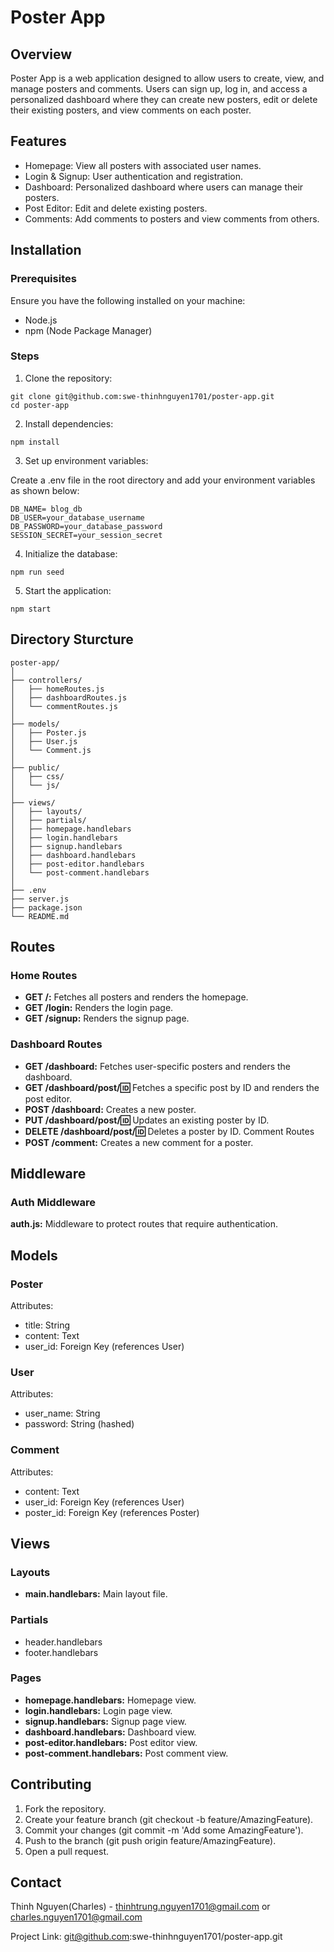 # Poster App
## Overview
Poster App is a web application designed to allow users to create, view, and manage posters and comments. Users can sign up, log in, and access a personalized dashboard where they can create new posters, edit or delete their existing posters, and view comments on each poster.

## Features
* Homepage: View all posters with associated user names.
* Login & Signup: User authentication and registration.
* Dashboard: Personalized dashboard where users can manage their posters.
* Post Editor: Edit and delete existing posters.
* Comments: Add comments to posters and view comments from others.
## Installation
### Prerequisites
Ensure you have the following installed on your machine:
* Node.js
* npm (Node Package Manager)
### Steps
1. Clone the repository:
```
git clone git@github.com:swe-thinhnguyen1701/poster-app.git
cd poster-app
```
2. Install dependencies:
```
npm install
```
3. Set up environment variables:

Create a .env file in the root directory and add your environment variables as shown below:
```
DB_NAME= blog_db
DB_USER=your_database_username
DB_PASSWORD=your_database_password
SESSION_SECRET=your_session_secret
```
4. Initialize the database:
```
npm run seed
```
5. Start the application:
```
npm start
```
## Directory Sturcture
```
poster-app/
│
├── controllers/
│   ├── homeRoutes.js
│   ├── dashboardRoutes.js
│   └── commentRoutes.js
│
├── models/
│   ├── Poster.js
│   ├── User.js
│   └── Comment.js
│
├── public/
│   ├── css/
│   └── js/
│
├── views/
│   ├── layouts/
│   ├── partials/
│   ├── homepage.handlebars
│   ├── login.handlebars
│   ├── signup.handlebars
│   ├── dashboard.handlebars
│   ├── post-editor.handlebars
│   └── post-comment.handlebars
│
├── .env
├── server.js
├── package.json
└── README.md
```

## Routes
### Home Routes
* **GET /:** Fetches all posters and renders the homepage.
* **GET /login:** Renders the login page.
* **GET /signup:** Renders the signup page.

### Dashboard Routes
* **GET /dashboard:** Fetches user-specific posters and renders the dashboard.
* **GET /dashboard/post/:id:** Fetches a specific post by ID and renders the post editor.
* **POST /dashboard:** Creates a new poster.
* **PUT /dashboard/post/:id:** Updates an existing poster by ID.
* **DELETE /dashboard/post/:id:** Deletes a poster by ID.
Comment Routes
* **POST /comment:** Creates a new comment for a poster.

## Middleware
### Auth Middleware
**auth.js:** Middleware to protect routes that require authentication.

## Models
### Poster
Attributes:
* title: String
* content: Text
* user_id: Foreign Key (references User)

### User
Attributes:
* user_name: String
* password: String (hashed)

### Comment
Attributes:
* content: Text
* user_id: Foreign Key (references User)
* poster_id: Foreign Key (references Poster)

## Views
### Layouts
* **main.handlebars:** Main layout file.

### Partials
* header.handlebars
* footer.handlebars

### Pages
* **homepage.handlebars:** Homepage view.
* **login.handlebars:** Login page view.
* **signup.handlebars:** Signup page view.
* **dashboard.handlebars:** Dashboard view.
* **post-editor.handlebars:** Post editor view.
* **post-comment.handlebars:** Post comment view.

## Contributing
1. Fork the repository.
2. Create your feature branch (git checkout -b feature/AmazingFeature).
3. Commit your changes (git commit -m 'Add some AmazingFeature').
4. Push to the branch (git push origin feature/AmazingFeature).
5. Open a pull request.

## Contact
Thinh Nguyen(Charles) - thinhtrung.nguyen1701@gmail.com or charles.nguyen1701@gmail.com

Project Link: git@github.com:swe-thinhnguyen1701/poster-app.git